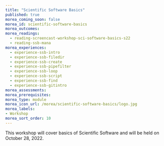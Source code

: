 ```yaml
---
title: "Scientific Software Basics"
published: true
morea_coming_soon: false
morea_id: scientific-software-basics
morea_outcomes:
morea_readings:
  - reading-screencast-workshop-sci-software-basics-s22
  - reading-ssb-mana
morea_experiences:
  - experience-ssb-intro
  - experience-ssb-filedir
  - experience-ssb-create
  - experience-ssb-pipefilter
  - experience-ssb-loop
  - experience-ssb-script
  - experience-ssb-find
  - experience-ssb-gitintro
morea_assessments:
morea_prerequisites:
morea_type: module
morea_icon_url: /morea/scientific-software-basics/logo.jpg
morea_labels:
- Workshop
morea_sort_order: 10
---
```


This workshop will cover basics of Scientific Software and will be held on October 28, 2022.
